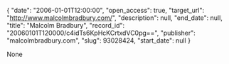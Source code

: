 {
  "date": "2006-01-01T12:00:00", 
  "open_access": true, 
  "target_url": "http://www.malcolmbradbury.com/", 
  "description": null, 
  "end_date": null, 
  "title": "Malcolm Bradbury", 
  "record_id": "20060101T120000/c4idTs6KpHcKCrtxdVC0pg==", 
  "publisher": "malcolmbradbury.com", 
  "slug": 93028424, 
  "start_date": null
}

None